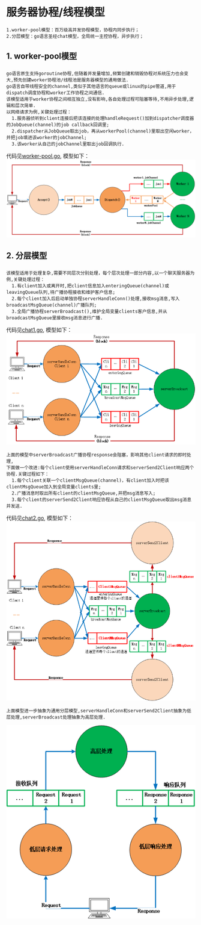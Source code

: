 
# 服务器协程/线程模型

    1.worker-pool模型：百万级高并发协程模型，协程内同步执行；
    2.分层模型：go语言圣经chat模型，全局统一主控协程，异步执行；

## 1. worker-pool模型

### 
    go语言原生支持goroutine协程,但随着并发量增加,频繁创建和销毁协程对系统压力也会变大,预先创建worker协程池/线程池是服务器模型的通用做法.
    go语言自带线程安全的channel,类似于其他语言的queue或linux的pipe管道,用于dispatch调度协程和worker工作协程之间通信.
    该模型适用于worker协程之间相互独立,没有影响,各自处理过程可阻塞等待,不用异步处理,逻辑和层次简单.
    以网络请求为例,关键处理过程：
      1.服务器侦听到client连接后把该连接的处理handleRequest()加到dispatcher调度器的JobQueue(channel)的job callback回调里;
      2.dispatcher从JobQueue取出job，再从workerPool(channel)里取出空闲worker，并把job填进该worker的jobChannel;
      3.该worker从自己的jobChannel里取出job回调执行.
代码见[worker-pool.go](https://github.com/larkguo/Architecture/blob/master/Server/worker-pool.go),
模型如下：
![image](https://github.com/larkguo/Architecture/blob/master/Server/data/worker-pool.png)   


## 2. 分层模型

### 
    该模型适用于处理复杂,需要不同层次分别处理，每个层次处理一部分内容,以一个聊天服务器为例,关键处理过程：
      1.有client加入或离开时,把client信息加入enteringQueue(channel)或leavingQueue队列,待广播协程接收和维护客户信息;
      2.每个client加入后启动单独协程serverHandleConn()处理,接收msg消息,写入broadcastMsgQueue(channel)广播队列;
      3.全局广播协程serverBroadcast(),维护全局变量clients客户信息,并从broadcastMsgQueue里接收msg消息进行广播.
  
代码见[chat1.go](https://github.com/larkguo/Architecture/blob/master/Server/chat1.go),
模型如下：
![image](https://github.com/larkguo/Architecture/blob/master/Server/data/chat1-thread.png)  
 
 
    上面的模型中serverBroadcast广播协程response会阻塞，影响其他client请求的即时处理,
    下面做一个改进:每个client使用serverHandleConn请求和serverSend2Client响应两个协程.关键过程如下：
      1.每个client关联一个clientMsgQueue(channel)，有client加入时把该clientMsgQueue加入到全局变量clients里;
      2.广播消息时取出所有client的clientMsgQueue,并把msg消息写入;
      3.每个client的serverSend2Client响应协程从自己的clientMsgQueue取出msg消息并发送.
    
代码见[chat2.go](https://github.com/larkguo/Architecture/blob/master/Server/chat2.go),
模型如下：
![image](https://github.com/larkguo/Architecture/blob/master/Server/data/chat2-thread.png)  

    上面模型进一步抽象为通用分层模型,serverHandleConn和serverSend2Client抽象为低层处理,serverBroadcast处理抽象为高层处理.
    
![image](https://github.com/larkguo/Architecture/blob/master/Server/data/chat2-abstract.png)  


